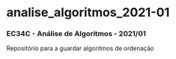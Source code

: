 # analise_algoritmos_2021-01
### EC34C - Análise de Algoritmos - 2021/01

Repositório para a guardar algoritmos de ordenação
